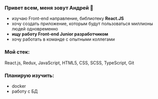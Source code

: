 ### **Привет всем, меня зовут Андрей** 👋
- изучаю Front-end направление, библиотеку **React.JS**
- хочу создать приложение, которым будут пользоваться миллионы людей одновременно
- **ищу работу Front-end Junior разработчиком**
- хочу работать в команде с опытными коллегами
  
### **Мой стек:** 
React.js, Redux, JavaScript, HTML5, CSS, SCSS, TypeScript,  Git

### Планирую изучить: 
- docker
- работу с БД


<!--
**cipher24/cipher24** is a ✨ _special_ ✨ repository because its `README.md` (this file) appears on your GitHub profile.

Here are some ideas to get you started:

- 🔭 I’m currently working on ...
- 🌱 I’m currently learning ...
- 👯 I’m looking to collaborate on ...
- 🤔 I’m looking for help with ...
- 💬 Ask me about ...
- 📫 How to reach me: ...
- 😄 Pronouns: ...
- ⚡ Fun fact: ...
-->
